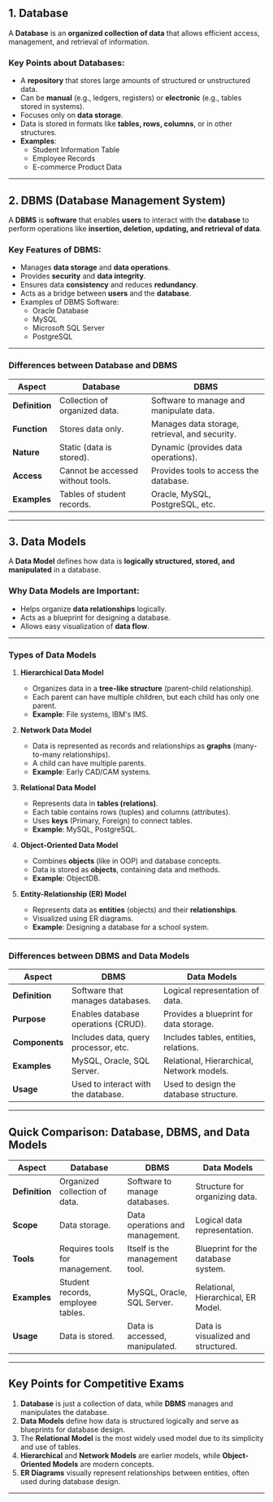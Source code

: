 
## **1. Database**  
A **Database** is an **organized collection of data** that allows efficient access, management, and retrieval of information.

### **Key Points about Databases:**  
- A **repository** that stores large amounts of structured or unstructured data.  
- Can be **manual** (e.g., ledgers, registers) or **electronic** (e.g., tables stored in systems).  
- Focuses only on **data storage**.  
- Data is stored in formats like **tables, rows, columns**, or in other structures.  
- **Examples**:  
   - Student Information Table  
   - Employee Records  
   - E-commerce Product Data  

---

## **2. DBMS (Database Management System)**  
A **DBMS** is **software** that enables **users** to interact with the **database** to perform operations like **insertion, deletion, updating, and retrieval of data**.

### **Key Features of DBMS:**  
- Manages **data storage** and **data operations**.  
- Provides **security** and **data integrity**.  
- Ensures data **consistency** and reduces **redundancy**.  
- Acts as a bridge between **users** and the **database**.  
- Examples of DBMS Software:  
   - Oracle Database  
   - MySQL  
   - Microsoft SQL Server  
   - PostgreSQL  

---

### **Differences between Database and DBMS**  

| **Aspect**             | **Database**                        | **DBMS**                               |  
|------------------------|-------------------------------------|----------------------------------------|  
| **Definition**         | Collection of organized data.       | Software to manage and manipulate data.|  
| **Function**           | Stores data only.                  | Manages data storage, retrieval, and security. |  
| **Nature**             | Static (data is stored).           | Dynamic (provides data operations).    |  
| **Access**             | Cannot be accessed without tools.  | Provides tools to access the database. |  
| **Examples**           | Tables of student records.         | Oracle, MySQL, PostgreSQL, etc.        |  

---

## **3. Data Models**  
A **Data Model** defines how data is **logically structured, stored, and manipulated** in a database.

### **Why Data Models are Important:**  
- Helps organize **data relationships** logically.  
- Acts as a blueprint for designing a database.  
- Allows easy visualization of **data flow**.

---

### **Types of Data Models**  

1. **Hierarchical Data Model**  
   - Organizes data in a **tree-like structure** (parent-child relationship).  
   - Each parent can have multiple children, but each child has only one parent.  
   - **Example**: File systems, IBM's IMS.  

2. **Network Data Model**  
   - Data is represented as records and relationships as **graphs** (many-to-many relationships).  
   - A child can have multiple parents.  
   - **Example**: Early CAD/CAM systems.  

3. **Relational Data Model**  
   - Represents data in **tables (relations)**.  
   - Each table contains rows (tuples) and columns (attributes).  
   - Uses **keys** (Primary, Foreign) to connect tables.  
   - **Example**: MySQL, PostgreSQL.  

4. **Object-Oriented Data Model**  
   - Combines **objects** (like in OOP) and database concepts.  
   - Data is stored as **objects**, containing data and methods.  
   - **Example**: ObjectDB.  

5. **Entity-Relationship (ER) Model**  
   - Represents data as **entities** (objects) and their **relationships**.  
   - Visualized using ER diagrams.  
   - **Example**: Designing a database for a school system.  

---

### **Differences between DBMS and Data Models**  

| **Aspect**             | **DBMS**                               | **Data Models**                        |  
|------------------------|----------------------------------------|----------------------------------------|  
| **Definition**         | Software that manages databases.       | Logical representation of data.        |  
| **Purpose**            | Enables database operations (CRUD).    | Provides a blueprint for data storage. |  
| **Components**         | Includes data, query processor, etc.   | Includes tables, entities, relations.  |  
| **Examples**           | MySQL, Oracle, SQL Server.            | Relational, Hierarchical, Network models.|  
| **Usage**              | Used to interact with the database.    | Used to design the database structure. |  

---

## **Quick Comparison: Database, DBMS, and Data Models**

| **Aspect**             | **Database**                        | **DBMS**                              | **Data Models**                     |  
|------------------------|-------------------------------------|---------------------------------------|------------------------------------|  
| **Definition**         | Organized collection of data.       | Software to manage databases.         | Structure for organizing data.     |  
| **Scope**              | Data storage.                      | Data operations and management.       | Logical data representation.       |  
| **Tools**              | Requires tools for management.      | Itself is the management tool.        | Blueprint for the database system. |  
| **Examples**           | Student records, employee tables.   | MySQL, Oracle, SQL Server.            | Relational, Hierarchical, ER Model. |  
| **Usage**              | Data is stored.                    | Data is accessed, manipulated.        | Data is visualized and structured. |  

---

## **Key Points for Competitive Exams**  
1. **Database** is just a collection of data, while **DBMS** manages and manipulates the database.  
2. **Data Models** define how data is structured logically and serve as blueprints for database design.  
3. The **Relational Model** is the most widely used model due to its simplicity and use of tables.  
4. **Hierarchical** and **Network Models** are earlier models, while **Object-Oriented Models** are modern concepts.  
5. **ER Diagrams** visually represent relationships between entities, often used during database design.

---
